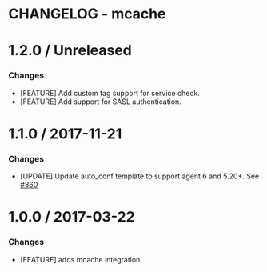 # CHANGELOG - mcache

1.2.0 / Unreleased
==================

### Changes

* [FEATURE] Add custom tag support for service check.
* [FEATURE] Add support for SASL authentication.

1.1.0 / 2017-11-21
==================
### Changes

* [UPDATE] Update auto_conf template to support agent 6 and 5.20+. See [#860][]

1.0.0 / 2017-03-22
==================

### Changes

* [FEATURE] adds mcache integration.

<!--- The following link definition list is generated by PimpMyChangelog --->
[#860]: https://github.com/DataDog/integrations-core/issues/860
